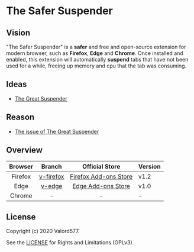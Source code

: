 The Safer Suspender
======================

## Vision

"The Safer Suspender" is a **safer** and free and open-source extension for modern browser, such as **Firefox**, **Edge** and **Chrome**.
Once installed and enabled, this extension will automatically **suspend** tabs that have not been used for a while, freeing up memory and cpu that the tab was consuming.

## Ideas

* [The Great Suspender](https://github.com/greatsuspender/thegreatsuspender)

## Reason

* [The issue of The Great Suspender](https://github.com/greatsuspender/thegreatsuspender/issues/1263)

## Overview

| Browser |          Branch        |               Official Store             | Version |
| :-----: | :--------------------: | :--------------------------------------: | :------ |
| Firefox | [v-firefox][v-firefox] | [Firefox Add-ons Store][Firefox Add-ons] | v1.2    |
| Edge    | [v-edge][v-edge]       | [Edge Add-ons Store][Edge Add-ons]       | v1.0    |
| Chrome  | -                      | -                                        | -       |

## License

Copyright (c) 2020 Valord577.

See the [LICENSE](LICENSE) for Rights and Limitations (GPLv3).


[v-firefox]: https://github.com/valord577/theSaferSuspender/tree/v-firefox
[Firefox Add-ons]: https://addons.mozilla.org/en-US/firefox/addon/the-safer-suspender/

[v-edge]: https://github.com/valord577/theSaferSuspender/tree/v-edge
[Edge Add-ons]: <Pending>
